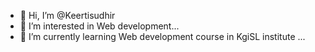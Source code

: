 - 👋 Hi, I’m @Keertisudhir
- 👀 I’m interested in Web development...
- 🌱 I’m currently learning Web development course in KgiSL institute ...


<!---
Keertisudhir/Keertisudhir is a ✨ special ✨ repository because its `README.md` (this file) appears on your GitHub profile.
You can click the Preview link to take a look at your changes.
--->

